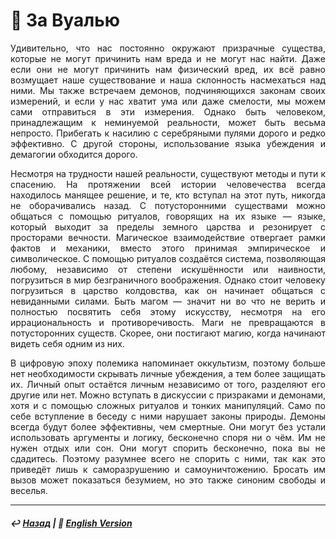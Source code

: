 # 🔮 За Вуалью

<p align="justify">Удивительно, что нас постоянно окружают призрачные существа, которые не могут причинить нам вреда и не могут нас найти. Даже если они не могут причинить нам физический вред, их всё равно возмущает наше существование и наша склонность насмехаться над ними. Мы также встречаем демонов, подчиняющихся законам своих измерений, и если у нас хватит ума или даже смелости, мы можем сами отправиться в эти измерения. Однако быть человеком, принадлежащим к неминуемой реальности, может быть весьма непросто. Прибегать к насилию с серебряными пулями дорого и редко эффективно. С другой стороны, использование языка убеждения и демагогии обходится дорого.</p>

<p align="justify">Несмотря на трудности нашей реальности, существуют методы и пути к спасению. На протяжении всей истории человечества всегда находилось манящее решение, и те, кто вступал на этот путь, никогда не оборачивались назад. С потусторонними существами можно общаться с помощью ритуалов, говорящих на их языке — языке, который выходит за пределы земного царства и резонирует с просторами вечности. Магическое взаимодействие отвергает рамки фактов и механики, вместо этого принимая эмпирическое и символическое. С помощью ритуалов создаётся система, позволяющая любому, независимо от степени искушённости или наивности, погрузиться в мир безграничного воображения. Однако стоит человеку погрузиться в царство колдовства, как он начинает общаться с невиданными силами. Быть магом — значит ни во что не верить и полностью посвятить себя этому искусству, несмотря на его иррациональность и противоречивость. Маги не превращаются в потусторонних существ. Скорее, они постигают магию, когда начинают видеть себя одним из них.</p>

<p align="justify">В цифровую эпоху полемика напоминает оккультизм, поэтому больше нет необходимости скрывать личные убеждения, а тем более защищать их. Личный опыт остаётся личным независимо от того, разделяют его другие или нет. Можно вступать в дискуссии с призраками и демонами, хотя и с помощью сложных ритуалов и тонких манипуляций. Само по себе вступление в беседу с ними нарушает законы природы. Демоны всегда будут более эффективны, чем смертные. Они могут без устали использовать аргументы и логику, бесконечно споря ни о чём. Им не нужен отдых или сон. Они могут спорить бесконечно, пока вы не сдадитесь. Поэтому разумнее всего не спорить с ними, так как это приведёт лишь к саморазрушению и самоуничтожению. Бросать им вызов может показаться безумием, но это также синоним свободы и веселья.</p>

***

##### ↩️ [Назад](https://rozephyros.github.io/index-2.html) | 🗽 [English Version](english.md)
